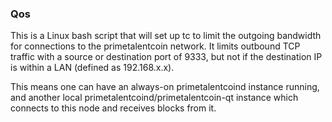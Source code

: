 ### Qos ###

This is a Linux bash script that will set up tc to limit the outgoing bandwidth for connections to the primetalentcoin network. It limits outbound TCP traffic with a source or destination port of 9333, but not if the destination IP is within a LAN (defined as 192.168.x.x).

This means one can have an always-on primetalentcoind instance running, and another local primetalentcoind/primetalentcoin-qt instance which connects to this node and receives blocks from it.
